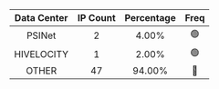| Data Center | IP Count | Percentage | Freq |
|:------------:|:--------:|:-----------:|:-----:|
| PSINet | 2 | 4.00% | 🟢 |
| HIVELOCITY | 1 | 2.00% | 🟢 |
| OTHER | 47 | 94.00% | 🔴 |